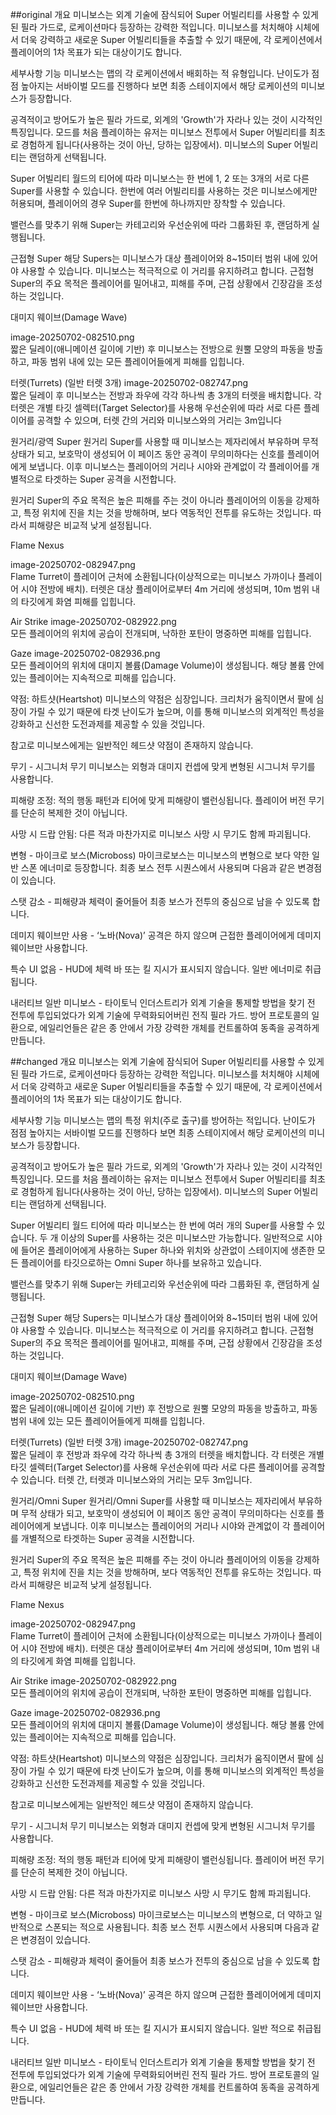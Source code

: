 ##original
개요
미니보스는 외계 기술에 잠식되어 Super 어빌리티를 사용할 수 있게 된 필라 가드로, 로케이션마다 등장하는 강력한 적입니다. 미니보스를 처치해야 시체에서 더욱 강력하고 새로운 Super 어빌리티들을 추출할 수 있기 때문에, 각 로케이션에서 플레이어의 1차 목표가 되는 대상이기도 합니다.


세부사항
기능
미니보스는 맵의 각 로케이션에서 배회하는 적 유형입니다. 난이도가 점점 높아지는 서바이벌 모드를 진행하다 보면 최종 스테이지에서 해당 로케이션의 미니보스가 등장합니다.

공격적이고 방어도가 높은 필라 가드로, 외계의 'Growth'가 자라나 있는 것이 시각적인 특징입니다. 모드를 처음 플레이하는 유저는 미니보스 전투에서 Super 어빌리티를 최초로 경험하게 됩니다(사용하는 것이 아닌, 당하는 입장에서). 미니보스의 Super 어빌리티는 랜덤하게 선택됩니다.

Super 어빌리티
월드의 티어에 따라 미니보스는 한 번에 1, 2 또는 3개의 서로 다른 Super를 사용할 수 있습니다. 한번에 여러 어빌리티를 사용하는 것은 미니보스에게만 허용되며, 플레이어의 경우 Super를 한번에 하나까지만 장착할 수 있습니다.

밸런스를 맞추기 위해 Super는 카테고리와 우선순위에 따라 그룹화된 후, 랜덤하게 실행됩니다.

근접형 Super
해당 Supers는 미니보스가 대상 플레이어와 8~15미터 범위 내에 있어야 사용할 수 있습니다. 미니보스는 적극적으로 이 거리를 유지하려고 합니다.
근접형 Super의 주요 목적은 플레이어를 밀어내고, 피해를 주며, 근접 상황에서 긴장감을 조성하는 것입니다.

대미지 웨이브(Damage Wave)

image-20250702-082510.png	
짧은 딜레이(애니메이션 길이에 기반) 후 미니보스는 전방으로 원뿔 모양의 파동을 방출하고, 파동 범위 내에 있는 모든 플레이어들에게 피해를 입힙니다.

터렛(Turrets) (일반 터렛 3개)
image-20250702-082747.png	
짧은 딜레이 후 미니보스는 전방과 좌우에 각각 하나씩 총 3개의 터렛을 배치합니다. 각 터렛은 개별 타깃 셀렉터(Target Selector)를 사용해 우선순위에 따라 서로 다른 플레이어를 공격할 수 있으며, 터렛 간의 거리와 미니보스와의 거리는 3m입니다

원거리/광역 Super
원거리 Super를 사용할 때 미니보스는 제자리에서 부유하며 무적 상태가 되고, 보호막이 생성되어 이 페이즈 동안 공격이 무의미하다는 신호를 플레이어에게 보냅니다.
이후 미니보스는 플레이어의 거리나 시야와 관계없이 각 플레이어를 개별적으로 타겟하는 Super 공격을 시전합니다.

원거리 Super의 주요 목적은 높은 피해를 주는 것이 아니라 플레이어의 이동을 강제하고, 특정 위치에 진을 치는 것을 방해하며, 보다 역동적인 전투를 유도하는 것입니다. 따라서 피해량은 비교적 낮게 설정됩니다.

Flame Nexus

image-20250702-082947.png	
Flame Turret이 플레이어 근처에 소환됩니다(이상적으로는 미니보스 가까이나 플레이어 시야 전방에 배치). 터렛은 대상 플레이어로부터 4m 거리에 생성되며, 10m 범위 내의 타깃에게 화염 피해를 입힙니다.

Air Strike
image-20250702-082922.png	
모든 플레이어의 위치에 공습이 전개되며, 낙하한 포탄이 명중하면 피해를 입힙니다.

Gaze
image-20250702-082936.png	
모든 플레이어의 위치에 대미지 볼륨(Damage Volume)이 생성됩니다. 해당 볼륨 안에 있는 플레이어는 지속적으로 피해를 입습니다.

약점: 하트샷(Heartshot)
미니보스의 약점은 심장입니다. 크리처가 움직이면서 팔에 심장이 가릴 수 있기 때문에 타겟 난이도가 높으며, 이를 통해 미니보스의 외계적인 특성을 강화하고 신선한 도전과제를 제공할 수 있을 것입니다.

참고로 미니보스에게는 일반적인 헤드샷 약점이 존재하지 않습니다.




무기 - 시그니처 무기
미니보스는 외형과 대미지 컨셉에 맞게 변형된 시그니처 무기를 사용합니다.

피해량 조정: 적의 행동 패턴과 티어에 맞게 피해량이 밸런싱됩니다. 플레이어 버전 무기를 단순히 복제한 것이 아닙니다.

사망 시 드랍 안됨: 다른 적과 마찬가지로 미니보스 사망 시 무기도 함께 파괴됩니다.


변형 - 마이크로 보스(Microboss)
마이크로보스는 미니보스의 변형으로 보다 약한 일반 스폰 에너미로 등장합니다. 최종 보스 전투 시퀀스에서 사용되며 다음과 같은 변경점이 있습니다.

스탯 감소 - 피해량과 체력이 줄어들어 최종 보스가 전투의 중심으로 남을 수 있도록 합니다.

데미지 웨이브만 사용 - ‘노바(Nova)’ 공격은 하지 않으며 근접한 플레이어에게 데미지 웨이브만 사용합니다.

특수 UI 없음 - HUD에 체력 바 또는 킬 지시가 표시되지 않습니다. 일반 에너미로 취급됩니다.

내러티브
일반 미니보스 - 타이토닉 인더스트리가 외계 기술을 통제할 방법을 찾기 전 전투에 투입되었다가 외계 기술에 무력화되어버린 전직 필라 가드. 방어 프로토콜의 일환으로, 에일리언들은 같은 종 안에서 가장 강력한 개체를 컨트롤하여 동족을 공격하게 만듭니다.

##changed
개요
미니보스는 외계 기술에 잠식되어 Super 어빌리티를 사용할 수 있게 된 필라 가드로, 로케이션마다 등장하는 강력한 적입니다. 미니보스를 처치해야 시체에서 더욱 강력하고 새로운 Super 어빌리티들을 추출할 수 있기 때문에, 각 로케이션에서 플레이어의 1차 목표가 되는 대상이기도 합니다.


세부사항
기능
미니보스는 맵의 특정 위치(주로 출구)를 방어하는 적입니다. 난이도가 점점 높아지는 서바이벌 모드를 진행하다 보면 최종 스테이지에서 해당 로케이션의 미니보스가 등장합니다.

공격적이고 방어도가 높은 필라 가드로, 외계의 'Growth'가 자라나 있는 것이 시각적인 특징입니다. 모드를 처음 플레이하는 유저는 미니보스 전투에서 Super 어빌리티를 최초로 경험하게 됩니다(사용하는 것이 아닌, 당하는 입장에서). 미니보스의 Super 어빌리티는 랜덤하게 선택됩니다.

Super 어빌리티
월드 티어에 따라 미니보스는 한 번에 여러 개의 Super를 사용할 수 있습니다. 두 개 이상의 Super를 사용하는 것은 미니보스만 가능합니다. 일반적으로 시야에 들어온 플레이어에게 사용하는 Super 하나와 위치와 상관없이 스테이지에 생존한 모든 플레이어를 타깃으로하는 Omni Super 하나를 보유하고 있습니다.

밸런스를 맞추기 위해 Super는 카테고리와 우선순위에 따라 그룹화된 후, 랜덤하게 실행됩니다.

근접형 Super
해당 Supers는 미니보스가 대상 플레이어와 8~15미터 범위 내에 있어야 사용할 수 있습니다. 미니보스는 적극적으로 이 거리를 유지하려고 합니다.
근접형 Super의 주요 목적은 플레이어를 밀어내고, 피해를 주며, 근접 상황에서 긴장감을 조성하는 것입니다.

대미지 웨이브(Damage Wave)

image-20250702-082510.png	
짧은 딜레이(애니메이션 길이에 기반) 후 전방으로 원뿔 모양의 파동을 방출하고, 파동 범위 내에 있는 모든 플레이어들에게 피해를 입힙니다.

터렛(Turrets) (일반 터렛 3개)
image-20250702-082747.png	
짧은 딜레이 후 전방과 좌우에 각각 하나씩 총 3개의 터렛을 배치합니다. 각 터렛은 개별 타깃 셀렉터(Target Selector)를 사용해 우선순위에 따라 서로 다른 플레이어를 공격할 수 있습니다. 터렛 간, 터렛과 미니보스와의 거리는 모두 3m입니다.

원거리/Omni Super
원거리/Omni Super를 사용할 때 미니보스는 제자리에서 부유하며 무적 상태가 되고, 보호막이 생성되어 이 페이즈 동안 공격이 무의미하다는 신호를 플레이어에게 보냅니다.
이후 미니보스는 플레이어의 거리나 시야와 관계없이 각 플레이어를 개별적으로 타겟하는 Super 공격을 시전합니다.

원거리 Super의 주요 목적은 높은 피해를 주는 것이 아니라 플레이어의 이동을 강제하고, 특정 위치에 진을 치는 것을 방해하며, 보다 역동적인 전투를 유도하는 것입니다. 따라서 피해량은 비교적 낮게 설정됩니다.

Flame Nexus

image-20250702-082947.png	
Flame Turret이 플레이어 근처에 소환됩니다(이상적으로는 미니보스 가까이나 플레이어 시야 전방에 배치). 터렛은 대상 플레이어로부터 4m 거리에 생성되며, 10m 범위 내의 타깃에게 화염 피해를 입힙니다.

Air Strike
image-20250702-082922.png	
모든 플레이어의 위치에 공습이 전개되며, 낙하한 포탄이 명중하면 피해를 입힙니다.

Gaze
image-20250702-082936.png	
모든 플레이어의 위치에 대미지 볼륨(Damage Volume)이 생성됩니다. 해당 볼륨 안에 있는 플레이어는 지속적으로 피해를 입습니다.

약점: 하트샷(Heartshot)
미니보스의 약점은 심장입니다. 크리처가 움직이면서 팔에 심장이 가릴 수 있기 때문에 타겟 난이도가 높으며, 이를 통해 미니보스의 외계적인 특성을 강화하고 신선한 도전과제를 제공할 수 있을 것입니다.

참고로 미니보스에게는 일반적인 헤드샷 약점이 존재하지 않습니다.



무기 - 시그니처 무기
미니보스는 외형과 대미지 컨셉에 맞게 변형된 시그니처 무기를 사용합니다.

피해량 조정: 적의 행동 패턴과 티어에 맞게 피해량이 밸런싱됩니다. 플레이어 버전 무기를 단순히 복제한 것이 아닙니다.

사망 시 드랍 안됨: 다른 적과 마찬가지로 미니보스 사망 시 무기도 함께 파괴됩니다.


변형 - 마이크로 보스(Microboss)
마이크로보스는 미니보스의 변형으로, 더 약하고 일반적으로 스폰되는 적으로 사용됩니다. 최종 보스 전투 시퀀스에서 사용되며 다음과 같은 변경점이 있습니다.

스탯 감소 - 피해량과 체력이 줄어들어 최종 보스가 전투의 중심으로 남을 수 있도록 합니다.

데미지 웨이브만 사용 - ‘노바(Nova)’ 공격은 하지 않으며 근접한 플레이어에게 데미지 웨이브만 사용합니다.

특수 UI 없음 - HUD에 체력 바 또는 킬 지시가 표시되지 않습니다. 일반 적으로 취급됩니다.

내러티브
일반 미니보스 - 타이토닉 인더스트리가 외계 기술을 통제할 방법을 찾기 전 전투에 투입되었다가 외계 기술에 무력화되어버린 전직 필라 가드. 방어 프로토콜의 일환으로, 에일리언들은 같은 종 안에서 가장 강력한 개체를 컨트롤하여 동족을 공격하게 만듭니다.
